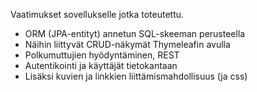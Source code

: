Vaatimukset sovellukselle jotka toteutettu.
- ORM (JPA-entityt) annetun SQL-skeeman perusteella  
- Näihin liittyvät CRUD-näkymät Thymeleafin avulla
- Polkumuttujien hyödyntäminen, REST 
- Autentikointi ja käyttäjät tietokantaan
- Lisäksi kuvien ja linkkien liittämismahdollisuus (ja css)

